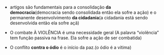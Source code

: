 

- artigos são fundamentais para a consolidação **da democracia**(democracia sendo consolidada então ela sofre  a ação) e o permanente desenvolvimento **da cidadania**(a cidadania está sendo desenvolvida então ela sofre açã)

- O combate À VIOLÊNCIA é uma necessidade geral (A palavra “violência” tem função passiva na frase. Ela sofre a ação de ser combatida)

- O conflito **contra o ódio** é o início da paz.(o ódio é a vítima)

